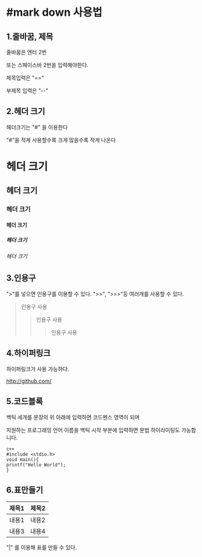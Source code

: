 #mark down 사용법
=========

1.줄바꿈, 제목
-----
줄바꿈은 엔터 2번

또는 스페이스바 2번을 입력해야한다.

제목입력은 "=="

부제목 입력은 "--"

2.헤더 크기
-----
헤더크기는 "#" 을 이용한다

"#"을 적게 사용할수록 크게 많을수록 작게 나온다

# 헤더 크기

## 헤더 크기

### 헤더 크기

#### 헤더 크기

##### 헤더 크기

###### 헤더 크기


3.인용구
------
">"를 넣으면 인용구를 이용할 수 있다.
">>", ">>>"등 여러개를 사용할 수 있다.

> 인용구 사용
>> 인용구 사용
>>> 인용구 사용

4.하이퍼링크
-------

하이퍼링크가 사용 가능하다.

http://github.com/

5.코드블록
-------

백틱 세개를 문장의 위 아래에 입력하면 코드펜스 영역이 되며 

지원하는 프로그래밍 언어 이름을 백틱 시작 부분에 입력하면 문법 하이라이팅도 가능합니다.

```
c++
#include <stdio.h>
void main(){
printf("Hello World");
}

```

6.표만들기
------

| 제목1 | 제목2 |
|:---:|---:|
| 내용1 | 내용2 |
| 내용3 | 내용4 |

"|" 를 이용해 표를 만들 수 있다.

